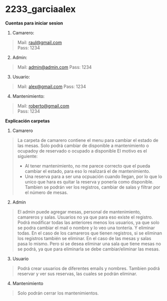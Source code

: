 # 2233_garciaalex

**Cuentas para iniciar sesion**

1. Camarero:

> Mail: raul@gmail.com  
> Pass: 1234

2. Admin:

> Mail: admin@admin.com 
> Pass: 1234

3. Usuario:

> Mail: alex@gmail.com 
> Pass: 1234

4. Mantenimiento:

> Mail: roberto@gmail.com  
> Pass: 1234


**Explicación carpetas**

1. Camarero 

> La carpeta de camarero contiene el menu para cambiar el estado de las mesas.
> Solo podrá cambiar de disponible a mantenimiento o ocupadoy de reservado o ocupado a disponible
> El motivo es el siguiente:
> + Al tener mantenimiento, no me parece correcto que el pueda cambiar el estado, para eso lo realizará el de mantenimiento.
> + Una reserva para a ser una ocpuación cuando llegan, por lo que lo unico que hara es quitar la reserva y ponerla como disponible.
> Tambien se podrán ver los registros, cambiar de salas y filtrar por el número de mesas.

2. Admin 

> El admin puede agregar mesas, personal de mantenimiento, camareros y salas.
> Usuarios no ya que para eso existe el registro.
> Podrá modificar todas las anteriores menos los usuarios, ya que solo se podra cambiar el mail o nombre y lo veo una tontería.
> Y eliminar todas.
> En el caso de los camareros que tienen registros, si se eliminan los registros también se eliminar.
> En el caso de las mesas y salas pasa lo mismo.
> Pero si se desea eliminar una sala que tiene mesas no se podrá, ya que para eliminarla se debe cambiar/eliminar las mesas.

3. Usuario 

> Podrá crear usuarios de diferentes emails y nombres.
> Tambien podrá reservar y ver sus reservas, las cuales se podrán eliminar.

4. Mantenimiento 

> Solo podrán cerrar los mantenimientos.




